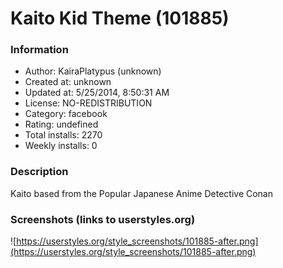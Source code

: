 # Kaito Kid Theme (101885)

### Information
- Author: KairaPlatypus (unknown)
- Created at: unknown
- Updated at: 5/25/2014, 8:50:31 AM
- License: NO-REDISTRIBUTION
- Category: facebook
- Rating: undefined
- Total installs: 2270
- Weekly installs: 0


### Description
Kaito based from the Popular Japanese Anime Detective Conan


### Screenshots (links to userstyles.org)
![https://userstyles.org/style_screenshots/101885-after.png](https://userstyles.org/style_screenshots/101885-after.png)



